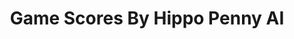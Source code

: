 ---
title: Game Scores By Hippo Penny AI
layout: scoredetail
permalink: /meta-score/fading-afternoon
header:
  teaser: /assets/images/fading-afternoon.jpg
  video:
    id: J_4BrJ8uACU
    provider: youtube
---